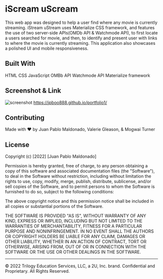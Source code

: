 # iScream uScream

This web app was designed to help a user find where any movie is currently streaming.  iStream uStream uses Materialize CSS framework, and features the use of two server-side APIs(OMDb API & Watchmode API), to first locate a users searched for movie, and then, to identify and present user with links to where the movie is currently streaming.  This application also showcases a polished UI and mobile responsiveness.  

## Built With

HTML
CSS
JavaScript
OMBb API
Watchmode API
Materialize framework

## Screenshot & Link

![screenshot](./assets/images/portfolio%20screen%20shot.png)
https://jpboo888.github.io/portfolio1/

## Contributing

Made with ❤️ by Juan Pablo Maldonado, Valerie Gleason, & Mogwai Turner

## License

Copyright (c) [2022] [Juan Pablo Maldonado]

Permission is hereby granted, free of charge, to any person obtaining a copy
of this software and associated documentation files (the "Software"), to deal
in the Software without restriction, including without limitation the rights
to use, copy, modify, merge, publish, distribute, sublicense, and/or sell
copies of the Software, and to permit persons to whom the Software is
furnished to do so, subject to the following conditions:

The above copyright notice and this permission notice shall be included in all
copies or substantial portions of the Software.

THE SOFTWARE IS PROVIDED "AS IS", WITHOUT WARRANTY OF ANY KIND, EXPRESS OR
IMPLIED, INCLUDING BUT NOT LIMITED TO THE WARRANTIES OF MERCHANTABILITY,
FITNESS FOR A PARTICULAR PURPOSE AND NONINFRINGEMENT. IN NO EVENT SHALL THE
AUTHORS OR COPYRIGHT HOLDERS BE LIABLE FOR ANY CLAIM, DAMAGES OR OTHER
LIABILITY, WHETHER IN AN ACTION OF CONTRACT, TORT OR OTHERWISE, ARISING FROM,
OUT OF OR IN CONNECTION WITH THE SOFTWARE OR THE USE OR OTHER DEALINGS IN THE
SOFTWARE.

- - -
© 2022 Trilogy Education Services, LLC, a 2U, Inc. brand. Confidential and Proprietary. All Rights Reserved.